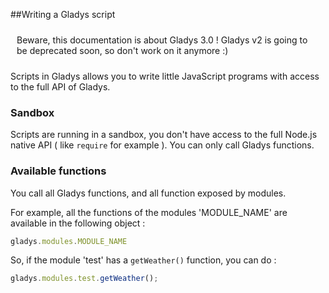 ##Writing a Gladys script

<div class="alert alert-info" role="alert" style="padding: 10px;">Beware, this documentation is about Gladys 3.0 ! Gladys v2 is going to be deprecated soon, so don't work on it anymore :)</div>

Scripts in Gladys allows you to write little JavaScript programs with access to the full API of Gladys.

### Sandbox

Scripts are running in a sandbox, you don't have access to the full Node.js native API ( like `require` for example ). You can only call Gladys functions.

### Available functions

You call all Gladys functions, and all function exposed by modules.

For example, all the functions of the modules 'MODULE_NAME' are available in the following object :  

```javascript
gladys.modules.MODULE_NAME
```

So, if the module 'test' has a `getWeather()` function, you can do :

```javascript
gladys.modules.test.getWeather();
```